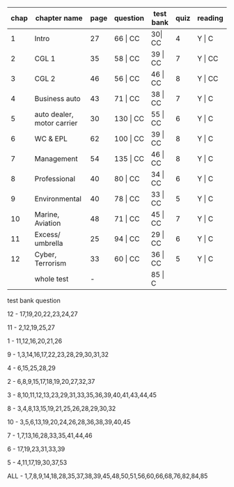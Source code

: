 |chap |chapter name |page | question | test  bank | quiz | reading |
|-|- | - | - | - | - | - |
| 1    | Intro                                       | 27| 66 \| CC | 30\| CC | 4 | Y \| C |
|2|CGL 1| 35| 58 \| CC | 39 \| CC | 7 | Y \| CC |
|3|CGL 2| 46| 56 \| CC | 46 \| CC | 8 | Y \| CC |
|4|Business auto| 43| 71 \| CC | 38 \| CC | 7 | Y \| C |
|5|auto dealer, motor carrier| 30| 130 \| CC | 55 \| CC | 6 | Y \| C |
|6|WC & EPL| 62| 100 \| CC | 39 \| CC | 8 | Y \| C |
|7|Management| 54| 135 \| CC | 46 \| CC | 8 | Y \| C |
|8|Professional| 40| 80 \| CC | 34 \| CC | 6 | Y \| C |
|9|Environmental| 40| 78 \| CC | 33 \| CC | 5 | Y \| C |
|10|Marine, Aviation| 48| 71 \| CC | 45 \| CC | 7 | Y \| C |
|11|Excess/ umbrella| 25| 94 \| CC | 29 \| CC | 6 | Y \| C |
|12|Cyber, Terrorism| 33| 60 \| CC | 36 \| CC | 5 | Y \| C |
||whole test| - |  | 85 \| C |  |  |



test bank question

12 - 17,19,20,22,23,24,27

11 - 2,12,19,25,27

1 - 11,12,16,20,21,26

9 - 1,3,14,16,17,22,23,28,29,30,31,32

4 - 6,15,25,28,29

2 - 6,8,9,15,17,18,19,20,27,32,37

3 - 8,10,11,12,13,23,29,31,33,35,36,39,40,41,43,44,45

8 - 3,4,8,13,15,19,21,25,26,28,29,30,32

10 - 3,5,6,13,19,20,24,26,28,36,38,39,40,45

7 - 1,7,13,16,28,33,35,41,44,46

6 - 17,19,23,31,33,39

5 - 4,11,17,19,30,37,53

ALL - 1,7,8,9,14,18,28,35,37,38,39,45,48,50,51,56,60,66,68,76,82,84,85